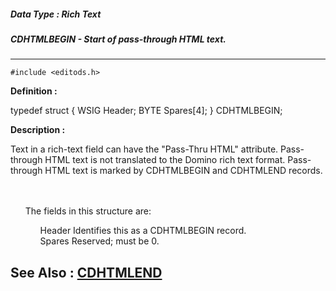 ##### Data Type : Rich Text
##### CDHTMLBEGIN - Start of pass-through HTML text.
---
```
#include <editods.h>
```

**Definition :**

typedef struct {
   WSIG Header;
   BYTE Spares[4];
} CDHTMLBEGIN;

**Description :**

Text in a rich-text field can have the &quot;Pass-Thru HTML&quot; attribute.  Pass-through HTML text is not translated to the Domino rich text format.  Pass-through HTML text is marked by CDHTMLBEGIN and CDHTMLEND records.
<ul><br>
<br>
The fields in this structure are:<br>

<ul>Header		Identifies this as a CDHTMLBEGIN record.<br>
Spares		Reserved;  must be 0.</ul>
</ul>



**See Also :**
[CDHTMLEND](/domino-c-api-docs/reference/Data/CDHTMLEND)
---
